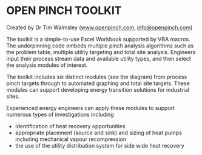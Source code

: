# OPEN PINCH TOOLKIT
Created by Dr Tim Walmsley (www.openpinch.com, info@openpinch.com)

The toolkit is a simple-to-use Excel Workbook supported by VBA macros. The underpinning code embeds multiple pinch analysis algorithms such as the problem table, multiple utility targeting and total site analysis. Engineers input their process stream data and available utility types, and then select the analysis modules of interest. 

The toolkit includes six distinct modules (see the diagram) from process pinch targets through to automated graphing and total site targets. These modules can support developing energy transition solutions for industrial sites.  

Experienced energy engineers can apply these modules to support numerous types of investigations including
- identification of heat recovery opportunities 
- appropriate placement (source and sink) and sizing of heat pumps including mechanical vapour recompression
- the use of the utility distribution system for side wide heat recovery
